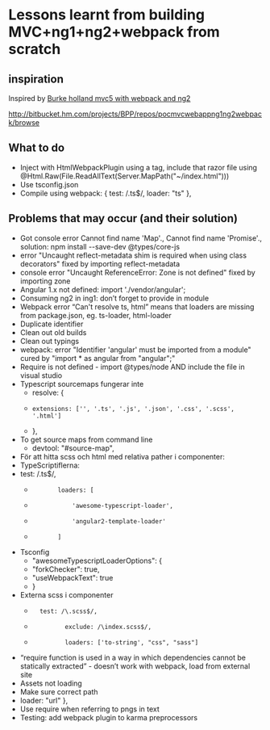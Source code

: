 # Lessons learnt from building MVC+ng1+ng2+webpack from scratch
## inspiration
Inspired by [Burke holland mvc5 with webpack and ng2](https://github.com/burkeholland/webpack-demo/tree/master/webpack-demo)

http://bitbucket.hm.com/projects/BPP/repos/pocmvcwebappng1ng2webpack/browse
## What to do
* Inject with HtmlWebpackPlugin using a tag, include that razor file using @Html.Raw(File.ReadAllText(Server.MapPath("~/index.html")))
* Use tsconfig.json
* Compile using webpack: { test: /\.ts$/, loader: "ts" },
## Problems that may occur (and their solution)
* Got console error Cannot find name 'Map'., Cannot find name 'Promise'., solution: npm install --save-dev @types/core-js
* error "Uncaught reflect-metadata shim is required when using class decorators" fixed by importing reflect-metadata
* console error "Uncaught ReferenceError: Zone is not defined" fixed by importing zone
* Angular 1.x not defined: import './vendor/angular';
* Consuming ng2 in ing1: don’t forget to provide in module
* Webpack error “Can't resolve ts, html” means that loaders are missing from package.json, eg. ts-loader, html-loader
* Duplicate identifier
* Clean out old builds
* Clean out typings
* webpack: error "Identifier 'angular' must be imported from a module" cured by "import * as angular from "angular";"
* Require is not defined - import @types/node AND include the file in visual studio
* Typescript sourcemaps fungerar inte
    * resolve: {
    *     extensions: ['', '.ts', '.js', '.json', '.css', '.scss', '.html']
    * },
* To get source maps from command line
    * devtool: "#source-map",
* För att hitta scss och html med relativa pather i componenter:
* TypeScriptiflerna:
*  test: /\.ts$/,
    *            loaders: [
    *                'awesome-typescript-loader',
    *                'angular2-template-loader'
    *            ]
* Tsconfig
  * "awesomeTypescriptLoaderOptions": {
  *   "forkChecker": true,
  *   "useWebpackText": true
  * }
* Externa scss i componenter
  *       test: /\.scss$/,
  *              exclude: /\index.scss$/,
  *              loaders: ['to-string', "css", "sass"]
* “require function is used in a way in which dependencies cannot be statically extracted” - doesn’t work with webpack, load from external site
* Assets not loading
* Make sure correct path
* loader: "url" },
* Use require when referring to pngs in text
* Testing: add webpack plugin to karma preprocessors
